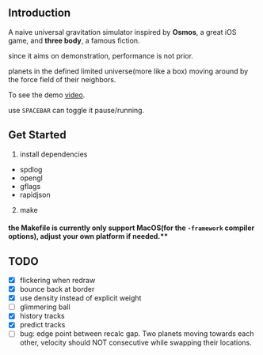 ## Introduction
A naive universal gravitation simulator inspired by **Osmos**, a great iOS game, and **three body**, a famous fiction.

since it aims on demonstration, performance is not prior.

planets in the defined limited universe(more like a box) moving around by the force field of their neighbors.

To see the demo [video](res/demo.gif).

use `SPACEBAR` can toggle it pause/running.

## Get Started
1. install dependencies

 - spdlog
 - opengl
 - gflags
 - rapidjson

2. make

#### the Makefile is currently only support MacOS(for the `-framework` compiler options), adjust your own platform if needed.**

## TODO

- [x] flickering when redraw
- [x] bounce back at border
- [x] use density instead of explicit weight
- [ ] glimmering ball
- [x] history tracks
- [x] predict tracks
- [ ] bug: edge point between recalc gap. Two planets moving towards each other, velocity should NOT consecutive while swapping their locations.